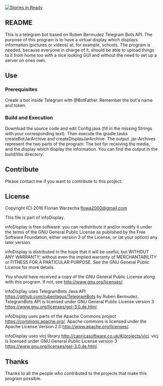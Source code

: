 [![Stories in Ready](https://badge.waffle.io/liketechnik/infoDisplay.png?label=ready&title=Ready)](http://waffle.io/liketechnik/infoDisplay)
## README ##

This is a telegram bot based on Ruben Bermudez Telegram Bots API. 
The purpose of this program is to have a virtual display which displays
information (pictures or videos) at, for example, schools.
The program is needed, because everyone in charge of it, should be able
to upload things to it from home too with a nice looking GUI and 
without the need to set up a server on ones own.

## Use ##

### Prerequisites ###

Create a bot inside Telegram with @BotFather. Remember the bot's name and token.

### Build and Execution ###

Download the source code and edit Config.java (fill in the missing Strings with your corresponding text). Then execute the gradle tasks createBotJarArchive
and createDisplayJarArchive. The output .jar-Archives represent the 
two parts of the program: The bot for receiving the media, and the display
which display the information. You can find the output in the build/libs
directory.

## Contribute ##

Please contact me if you want to contribute to this project.

## License ##

 Copyright (C) 2016  Florian Warzecha <flowa2000@gmail.com>
 
This file is part of infoDisplay.

infoDisplay is free software: you can redistribute it and/or modify
it under the terms of the GNU General Public License as published by
the Free Software Foundation, either version 3 of the License, or
(at your option) any later version.

infoDisplay is distributed in the hope that it will be useful,
but WITHOUT ANY WARRANTY; without even the implied warranty of
MERCHANTABILITY or FITNESS FOR A PARTICULAR PURPOSE.  See the
GNU General Public License for more details.

You should have received a copy of the GNU General Public License
along with this program.  If not, see <http://www.gnu.org/licenses/>.

infoDisplay uses TelegramBots Java API <https://github.com/rubenlagus/TelegramBots> by Ruben Bermudez.
TelegramBots API is licensed under GNU General Public License version 3 <https://www.gnu.org/licenses/gpl-3.0.de.html>.

infoDisplay uses parts of the Apache Commons project <https://commons.apache.org/>.
Apache commons is licensed under the Apache License Version 2.0 <http://www.apache.org/licenses/>.

infoDisplay uses vlcj library <http://capricasoftware.co.uk/#/projects/vlcj>.
vlcj is licensed under GNU General Public License version 3 <https://www.gnu.org/licenses/gpl-3.0.de.html>.

## Thanks ##

Thanks to all the people who contributed to the projects that make this
program possible.

